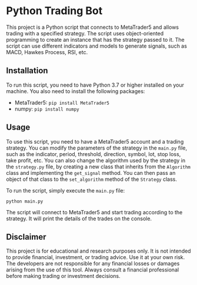 # Python Trading Bot

This project is a Python script that connects to MetaTrader5 and allows trading with a specified strategy. The script uses object-oriented programming to create an instance that has the strategy passed to it. The script can use different indicators and models to generate signals, such as MACD, Hawkes Process, RSI, etc.

## Installation

To run this script, you need to have Python 3.7 or higher installed on your machine. You also need to install the following packages:

- MetaTrader5: `pip install MetaTrader5`
- numpy: `pip install numpy`

## Usage

To use this script, you need to have a MetaTrader5 account and a trading strategy. You can modify the parameters of the strategy in the `main.py` file, such as the indicator, period, threshold, direction, symbol, lot, stop loss, take profit, etc. You can also change the algorithm used by the strategy in the `strategy.py` file, by creating a new class that inherits from the `Algorithm` class and implementing the `get_signal` method. You can then pass an object of that class to the `set_algorithm` method of the `Strategy` class.

To run the script, simply execute the `main.py` file:

`python main.py`

The script will connect to MetaTrader5 and start trading according to the strategy. It will print the details of the trades on the console.

## Disclaimer
This project is for educational and research purposes only. It is not intended to provide financial, investment, or trading advice. Use it at your own risk. The developers are not responsible for any financial losses or damages arising from the use of this tool. Always consult a financial professional before making trading or investment decisions.

